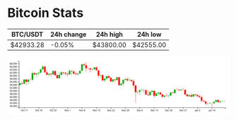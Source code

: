 # Bitcoin Stats

BTC/USDT|24h change|24h high|24h low|
|---|---|---|---|
|$42933.28|-0.05%|$43800.00|$42555.00|

<img src="./chart.svg">
